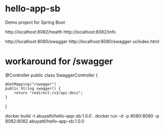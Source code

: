 # hello-app-sb
Demo project for Spring Boot

http://localhost:8082/health
http://localhost:8082/info

http://localhost:8080/swagger
http://localhost:8080/swagger-ui/index.html

# workaround for /swagger

@Controller
public class SwaggerController {

	@GetMapping("/swagger")
	public String swagger() {
		return "redirect:/v2/api-docs";
	}

}

docker build -t abuyatti/hello-app-sb:1.0.0 .
docker run -d -p 8080:8080 -p 8082:8082 abuyatti/hello-app-sb:1.0.0